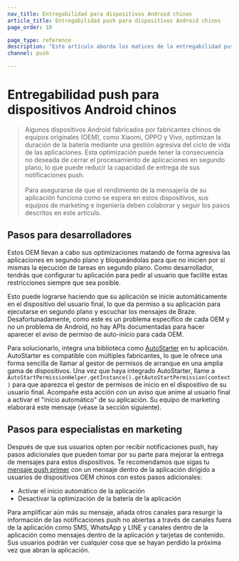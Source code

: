 ```yaml
---
nav_title: Entregabilidad para dispositivos Android chinos
article_title: Entregabilidad push para dispositivos Android chinos
page_order: 10

page_type: reference
description: "Este artículo aborda los matices de la entregabilidad push que debe tener en cuenta al dirigirse a usuarios de dispositivos Android fabricados por fabricantes chinos."
channel: push

---
```


# Entregabilidad push para dispositivos Android chinos

> Algunos dispositivos Android fabricados por fabricantes chinos de equipos originales (OEM), como Xiaomi, OPPO y Vivo, optimizan la duración de la batería mediante una gestión agresiva del ciclo de vida de las aplicaciones. Esta optimización puede tener la consecuencia no deseada de cerrar el procesamiento de aplicaciones en segundo plano, lo que puede reducir la capacidad de entrega de sus notificaciones push.<br><br>Para asegurarse de que el rendimiento de la mensajería de su aplicación funciona como se espera en estos dispositivos, sus equipos de marketing e ingeniería deben colaborar y seguir los pasos descritos en este artículo.

## Pasos para desarrolladores
Estos OEM llevan a cabo sus optimizaciones matando de forma agresiva las aplicaciones en segundo plano y bloqueándolas para que no inicien por sí mismas la ejecución de tareas en segundo plano. Como desarrollador, tendrás que configurar tu aplicación para pedir al usuario que facilite estas restricciones siempre que sea posible.

Esto puede lograrse haciendo que su aplicación se inicie automáticamente en el dispositivo del usuario final, lo que da permiso a su aplicación para ejecutarse en segundo plano y escuchar los mensajes de Braze. Desafortunadamente, como este es un problema específico de cada OEM y no un problema de Android, no hay APIs documentadas para hacer aparecer el aviso de permiso de auto-inicio para cada OEM.

Para solucionarlo, integra una biblioteca como [AutoStarter](https://github.com/judemanutd/AutoStarter) en tu aplicación. AutoStarter es compatible con múltiples fabricantes, lo que le ofrece una forma sencilla de llamar al gestor de permisos de arranque en una amplia gama de dispositivos. Una vez que haya integrado AutoStarter, llame a `AutoStartPermissionHelper.getInstance().getAutoStartPermission(context)` para que aparezca el gestor de permisos de inicio en el dispositivo de su usuario final. Acompañe esta acción con un aviso que anime al usuario final a activar el "inicio automático" de su aplicación. Su equipo de marketing elaborará este mensaje (véase la sección siguiente).

## Pasos para especialistas en marketing
Después de que sus usuarios opten por recibir notificaciones push, hay pasos adicionales que pueden tomar por su parte para mejorar la entrega de mensajes para estos dispositivos. Te recomendamos que sigas tu [mensaje push primer]({{site.baseurl}}/user_guide/message_building_by_channel/push/push_primer_messages/) con un mensaje dentro de la aplicación dirigido a usuarios de dispositivos OEM chinos con estos pasos adicionales:

- Activar el inicio automático de la aplicación
- Desactivar la optimización de la batería de la aplicación

Para amplificar aún más su mensaje, añada otros canales para resurgir la información de las notificaciones push no abiertas a través de canales fuera de la aplicación como SMS, WhatsApp y LINE y canales dentro de la aplicación como mensajes dentro de la aplicación y tarjetas de contenido. Sus usuarios podrán ver cualquier cosa que se hayan perdido la próxima vez que abran la aplicación.